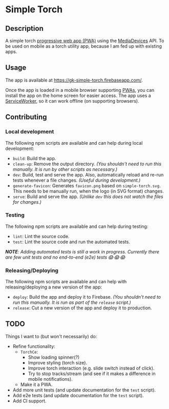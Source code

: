 # Simple Torch


## Description

A simple torch [progressive web app (PWA)][mdn-pwa] using the [MediaDevices][mdn-media-devices] API.
To be used on mobile as a torch utility app, because I am fed up with existing apps.


## Usage

The app is available at https://gk-simple-torch.firebaseapp.com/.

Once the app is loaded in a mobile browser supporting [PWAs][mdn-pwa], you can install the app on the home screen for
easier access. The app uses a [ServiceWorker][mdn-sw], so it can work offline (on supporting browsers).


## Contributing


### Local development

The following npm scripts are available and can help during local development:

- `build`: Build the app.
- `clean-up`: Remove the output directory.
  _(You shouldn't need to run this manually. It is run by other scripts as necessary.)_
- `dev`: Build, test and serve the app. Also, automatically reload and re-run tests whenever a file changes.
  _(Useful during development.)_
- `generate-favicon`: Generates `favicon.png` based on `simple-torch.svg`. This needs to be manually run, when the logo
  (in SVG format) changes.
- `serve`: Build and serve the app.
  _(Unlike `dev` this does not watch the files for changes.)_


### Testing

The following npm scripts are available and can help during testing:

- `lint`: Lint the source code.
- `test`: Lint the source code and run the automated tests.

_**NOTE**:_
_Adding automated tests is still a work in progress._
_Currently there are few unit tests and no end-to-end (e2e) tests :scream: :scream: :scream:_


### Releasing/Deploying

The following npm scripts are available and can help with releasing/deploying a new version of the app:

- `deploy`: Build the app and deploy it to Firebase.
  _(You shouldn't need to run this manually. It is run as part of the `release` script.)_
- `release`: Cut a new version of the app and deploy it to production.


## TODO

Things I want to (but won't necessarily) do:

- Refine functionality:
  - `TorchCe`:
    - Show loading spinner(?)
    - Improve styling (torch size).
    - Improve torch interaction (e.g. slide switch instead of click).
    - Try to stop tracks/stream (and see if it makes a difference in mobile notifications).
  - Make it a PWA.
- Add more unit tests (and update documentation for the `test` script).
- Add e2e tests (and update documentation for the `test` script).
- Add CI support.


[mdn-media-devices]: https://developer.mozilla.org/en-US/docs/Web/API/MediaDevices
[mdn-pwa]: https://developer.mozilla.org/en-US/docs/Web/Progressive_web_apps
[mdn-sw]: https://developer.mozilla.org/en-US/docs/Web/API/Service_Worker_API
